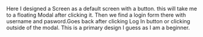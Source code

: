 Here I designed a Screen as a default screen with a button. this will take me to a floating Modal after clicking it. Then we find a login form there with username and pasword.Goes back after clicking Log In button or clicking outside of the modal. This is a primary design I guess as I am a beginner.
